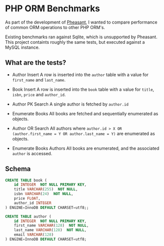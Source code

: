 PHP ORM Benchmarks
==================

As part of the development of [Pheasant](http://github.com/lox/pheasant), I wanted to compare
performance of common ORM operations to other PHP ORM's.

Existing benchmarks ran against Sqlite, which is unsupported by Pheasant. This project containts
roughly the same tests, but executed against a MySQL instance.

What are the tests?
-------------------

* Author Insert
A row is inserted into the `author` table with a value for `first_name` and `last_name`.

* Book Insert
A row is inserted into the `book` table with a value for `title`, `isbn`, `price` and `author_id`.

* Author PK Search
A single author is fetched by `author.id`

* Enumerate Books
All books are fetched and sequentially enumerated as objects.

* Author OR Search
All authors where `author.id > X OR (author.first_name = Y OR author.last_name = Y)` are enumerated
as objects.

* Enumerate Books Authors
All books are enumerated, and the associated `author` is accessed.

Schema
------

```sql
CREATE TABLE book (
	id INTEGER  NOT NULL PRIMARY KEY,
	title VARCHAR(255)  NOT NULL,
	isbn VARCHAR(24)  NOT NULL,
	price FLOAT,
	author_id INTEGER
) ENGINE=InnoDB DEFAULT CHARSET=utf8;;

CREATE TABLE author (
	id INTEGER  NOT NULL PRIMARY KEY,
	first_name VARCHAR(128)  NOT NULL,
	last_name VARCHAR(128)  NOT NULL,
	email VARCHAR(128)
) ENGINE=InnoDB DEFAULT CHARSET=utf8;
```




